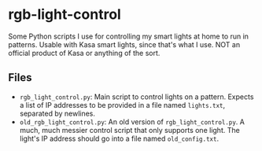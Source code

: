# rgb-light-control

Some Python scripts I use for controlling my smart lights at home to run in patterns. Usable with Kasa smart lights, since that's what I use. NOT an official product of Kasa or anything of the sort.

## Files

- `rgb_light_control.py`: Main script to control lights on a pattern. Expects a list of IP addresses to be provided in a file named `lights.txt`, separated by newlines.
- `old_rgb_light_control.py`: An old version of `rgb_light_control.py`. A much, much messier control script that only supports one light. The light's IP address should go into a file named `old_config.txt`.